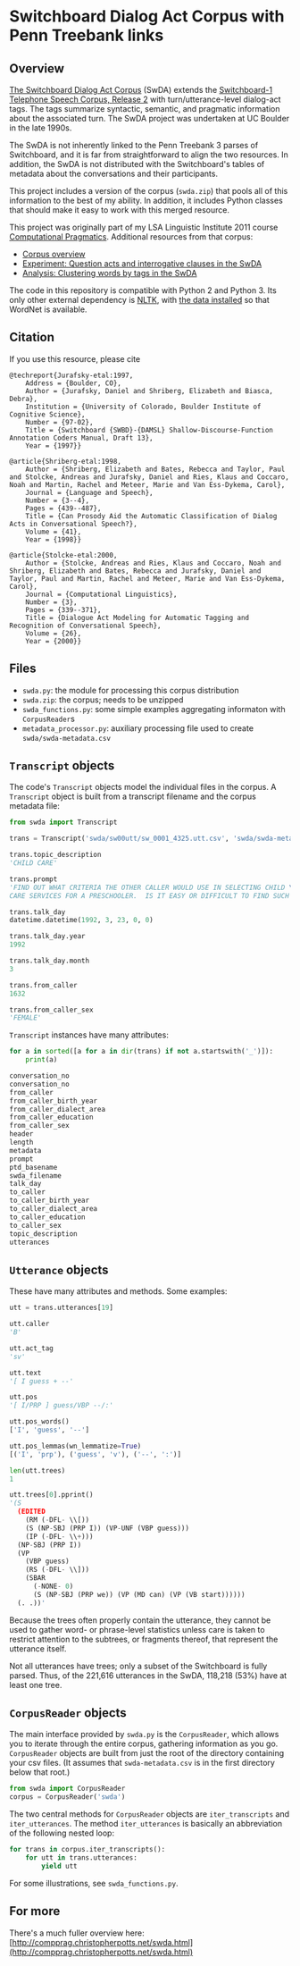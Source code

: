 Switchboard Dialog Act Corpus with Penn Treebank links
=========================

## Overview

[The Switchboard Dialog Act Corpus](http://www.stanford.edu/~jurafsky/ws97/) (SwDA) extends
the [Switchboard-1 Telephone Speech Corpus, Release 2](http://www.ldc.upenn.edu/Catalog/CatalogEntry.jsp?catalogId=LDC97S62)
with turn/utterance-level dialog-act tags. The tags summarize syntactic,
semantic, and pragmatic information about the associated turn.  The
SwDA project was undertaken at UC Boulder in the late 1990s.

The SwDA is not inherently linked to the Penn Treebank 3 parses of
Switchboard, and it is far from straightforward to align the two
resources. In addition, the SwDA is not distributed with the
Switchboard's tables of metadata about the conversations and their
participants.

This project includes a version of the corpus (`swda.zip`) that
pools all of this information to the best of my ability. In addition,
it includes Python classes that should make it easy to work with
this merged resource.

This project was originally part of my LSA Linguistic Institute 2011
course [Computational Pragmatics](http://compprag.christopherpotts.net/index.html).
Additional resources from that corpus:

* [Corpus overview](http://compprag.christopherpotts.net/swda.html)
* [Experiment: Question acts and interrogative clauses in the SwDA](http://compprag.christopherpotts.net/swda-clausetyping.html)
* [Analysis: Clustering words by tags in the SwDA](http://compprag.christopherpotts.net/swda-clustering.html)

The code in this repository is compatible with Python 2 and Python 3.
Its only other external dependency is [NLTK](http://www.nltk.org/install.html),
with [the data installed](http://www.nltk.org/data.html)
so that WordNet is available.

## Citation

If you use this resource, please cite

```
@techreport{Jurafsky-etal:1997,
	Address = {Boulder, CO},
	Author = {Jurafsky, Daniel and Shriberg, Elizabeth and Biasca, Debra},
	Institution = {University of Colorado, Boulder Institute of Cognitive Science},
	Number = {97-02},
	Title = {Switchboard {SWBD}-{DAMSL} Shallow-Discourse-Function Annotation Coders Manual, Draft 13},
	Year = {1997}}

@article{Shriberg-etal:1998,
	Author = {Shriberg, Elizabeth and Bates, Rebecca and Taylor, Paul and Stolcke, Andreas and Jurafsky, Daniel and Ries, Klaus and Coccaro, Noah and Martin, Rachel and Meteer, Marie and Van Ess-Dykema, Carol},
	Journal = {Language and Speech},
	Number = {3--4},
	Pages = {439--487},
	Title = {Can Prosody Aid the Automatic Classification of Dialog Acts in Conversational Speech?},
	Volume = {41},
	Year = {1998}}

@article{Stolcke-etal:2000,
	Author = {Stolcke, Andreas and Ries, Klaus and Coccaro, Noah and Shriberg, Elizabeth and Bates, Rebecca and Jurafsky, Daniel and Taylor, Paul and Martin, Rachel and Meteer, Marie and Van Ess-Dykema, Carol},
	Journal = {Computational Linguistics},
	Number = {3},
	Pages = {339--371},
	Title = {Dialogue Act Modeling for Automatic Tagging and Recognition of Conversational Speech},
	Volume = {26},
	Year = {2000}}
```

## Files

* `swda.py`: the module for processing this corpus distribution
* `swda.zip`: the corpus; needs to be unzipped
* `swda_functions.py`: some simple examples aggregating informaton with `CorpusReader`s
* `metadata_processor.py`: auxiliary processing file used to create `swda/swda-metadata.csv`


## `Transcript` objects

The code's `Transcript` objects model the individual files in the corpus.
A `Transcript` object is built from a transcript filename and the corpus
metadata file:

```python
from swda import Transcript

trans = Transcript('swda/sw00utt/sw_0001_4325.utt.csv', 'swda/swda-metadata.csv')

trans.topic_description
'CHILD CARE'

trans.prompt
'FIND OUT WHAT CRITERIA THE OTHER CALLER WOULD USE IN SELECTING CHILD \
CARE SERVICES FOR A PRESCHOOLER.  IS IT EASY OR DIFFICULT TO FIND SUCH CARE?'

trans.talk_day
datetime.datetime(1992, 3, 23, 0, 0)

trans.talk_day.year
1992

trans.talk_day.month
3

trans.from_caller
1632

trans.from_caller_sex
'FEMALE'
```

`Transcript` instances have many attributes:

```python
for a in sorted([a for a in dir(trans) if not a.startswith('_')]):
	print(a)

conversation_no
conversation_no
from_caller
from_caller_birth_year
from_caller_dialect_area
from_caller_education
from_caller_sex
header
length
metadata
prompt
ptd_basename
swda_filename
talk_day
to_caller
to_caller_birth_year
to_caller_dialect_area
to_caller_education
to_caller_sex
topic_description
utterances
```


## `Utterance` objects

These have many attributes and methods. Some examples:

```python
utt = trans.utterances[19]

utt.caller
'B'

utt.act_tag
'sv'

utt.text
'[ I guess + --'

utt.pos
'[ I/PRP ] guess/VBP --/:'

utt.pos_words()
['I', 'guess', '--']

utt.pos_lemmas(wn_lemmatize=True)
[('I', 'prp'), ('guess', 'v'), ('--', ':')]

len(utt.trees)
1

utt.trees[0].pprint()
'(S
  (EDITED
    (RM (-DFL- \\[))
    (S (NP-SBJ (PRP I)) (VP-UNF (VBP guess)))
    (IP (-DFL- \\+)))
  (NP-SBJ (PRP I))
  (VP
    (VBP guess)
    (RS (-DFL- \\]))
    (SBAR
      (-NONE- 0)
      (S (NP-SBJ (PRP we)) (VP (MD can) (VP (VB start))))))
  (. .))'
```

Because the trees often properly contain the utterance, they cannot be used to
gather word- or phrase-level statistics unless care is taken to restrict attention
to the subtrees, or fragments thereof, that represent the utterance itself.

Not all utterances have trees; only a subset of the Switchboard is fully parsed.
Thus, of the 221,616 utterances in the SwDA, 118,218 (53%) have at least one
tree.



## `CorpusReader` objects

The main interface provided by `swda.py` is the `CorpusReader`, which allows you to
iterate through the entire corpus, gathering information as you go. `CorpusReader`
objects are built from just the root of the directory containing your csv files.
(It assumes that `swda-metadata.csv` is in the first directory below that root.)

```python
from swda import CorpusReader
corpus = CorpusReader('swda')
```

The two central methods for `CorpusReader` objects are `iter_transcripts`
and `iter_utterances`. The method `iter_utterances` is basically an abbreviation
of the following nested loop:

```python
for trans in corpus.iter_transcripts():
    for utt in trans.utterances:
        yield utt
```

For some illustrations, see `swda_functions.py`.


## For more

There's a much fuller overview here:
[http://compprag.christopherpotts.net/swda.html](http://compprag.christopherpotts.net/swda.html)
